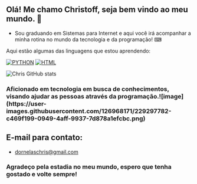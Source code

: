 ## Olá! Me chamo Christoff, seja bem vindo ao meu mundo. 👋

- Sou graduando em Sistemas para Internet e aqui você irá acompanhar a minha rotina no mundo da tecnologia e da programação! ⌨

Aqui estão algumas das linguagens que estou aprendendo:

[![PYTHON](https://img.shields.io/badge/Python-3776AB?style=for-the-badge&logo=python&logoColor=white)](https://github.com/dornelxs/Python_Messias)
[![HTML](https://img.shields.io/badge/HTML-239120?style=for-the-badge&logo=html5&logoColor=white)](https://github.com/dornelxs/HTML_Angelo)

![Chris GitHub stats](https://github-readme-stats.vercel.app/api?username=dornelxs&show_icons=true&theme=tokyonight)

<h3>Aficionado em tecnologia em busca de conhecimentos, visando ajudar as pessoas através da programação.![image](https://user-images.githubusercontent.com/126968171/229297782-c469f199-0949-4aff-9937-7d878a1efcbc.png)
</h3>

## E-mail para contato:
- dornelaschris@gmail.com</br>

<h3> Agradeço pela estadia no meu mundo, espero que tenha gostado e volte sempre!</h3>
